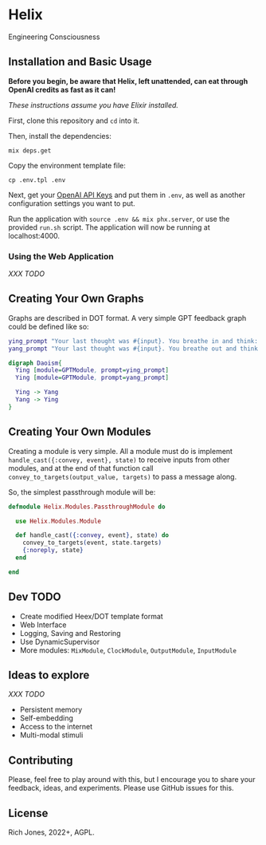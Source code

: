 # Helix
Engineering Consciousness

## Installation and Basic Usage

**Before you begin, be aware that Helix, left unattended, can eat through OpenAI credits as fast as it can!**

_These instructions assume you have Elixir installed._

First, clone this repository and `cd` into it.

Then, install the dependencies:

```
mix deps.get
```

Copy the environment template file:

```
cp .env.tpl .env
```

Next, get your [OpenAI API Keys](https://beta.openai.com/account/api-keys) and put them in `.env`, as well as another configuration settings you want to put.

Run the application with `source .env && mix phx.server`, or use the provided `run.sh` script. The application will now be running at localhost:4000.

### Using the Web Application

_XXX TODO_

## Creating Your Own Graphs

Graphs are described in DOT format. A very simple GPT feedback graph could be defined like so:

```dot
ying_prompt "Your last thought was #{input}. You breathe in and think: "
yang_prompt "Your last thought was #{input}. You breathe out and think: "

digraph Daoism{
  Ying [module=GPTModule, prompt=ying_prompt]
  Ying [module=GPTModule, prompt=yang_prompt]

  Ying -> Yang
  Yang -> Ying
}
```

## Creating Your Own Modules

Creating a module is very simple. All a module must do is implement `handle_cast({:convey, event}, state)` to receive inputs from other modules, and at the end of that function call `convey_to_targets(output_value, targets)` to pass a message along.

So, the simplest passthrough module will be:

```elixir
defmodule Helix.Modules.PassthroughModule do

  use Helix.Modules.Module

  def handle_cast({:convey, event}, state) do
    convey_to_targets(event, state.targets)
    {:noreply, state}
  end

end
```

## Dev TODO
 - Create modified Heex/DOT template format
 - Web Interface
 - Logging, Saving and Restoring
 - Use DynamicSupervisor
 - More modules: `MixModule`, `ClockModule`, `OutputModule`, `InputModule`

## Ideas to explore

_XXX TODO_

 - Persistent memory
 - Self-embedding
 - Access to the internet
 - Multi-modal stimuli

## Contributing

Please, feel free to play around with this, but I encourage you to share your feedback, ideas, and experiments. Please use GitHub issues for this.

## License

Rich Jones, 2022+, AGPL.